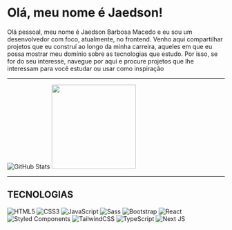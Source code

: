 
# Olá, meu nome é Jaedson!
Olá pessoal, meu nome é Jaedson Barbosa Macedo e eu sou um desenvolvedor com foco, atualmente, no frontend. Venho aqui compartilhar projetos que eu construí ao longo da minha carreira, aqueles em que eu possa mostrar meu domínio sobre as tecnologias que estudo. Por isso, se for do seu interesse, navegue por aqui e procure projetos que lhe interessam para você estudar ou usar como inspiração

---


  ![GitHub Stats](https://github-readme-stats.vercel.app/api?username=Jaedsonn&theme=transparent&bg_color=000&border_color=30A3DC&show_icons=true&icon_color=30A3DC&title_color=30A3DC&text_color=FFF)
  <img height="195em" src="https://github-readme-stats-git-masterrstaa-rickstaa.vercel.app/api/top-langs/?username=Jaedsonn&layout=compact&bg_color=000&border_color=30A3DC&title_color=E94D5F&text_color=FFF"/>

 


---
## TECNOLOGIAS

  ![HTML5](https://img.shields.io/badge/HTML5-E34F26?style=for-the-badge&logo=html5&logoColor=white)
  ![CSS3](https://img.shields.io/badge/CSS3-1572B6?style=for-the-badge&logo=css3&logoColor=white)
  ![JavaScript](https://img.shields.io/badge/JavaScript-F7DF1E?style=for-the-badge&logo=javascript&logoColor=black)
  ![Sass](https://img.shields.io/badge/Sass-000?style=for-the-badge&logo=sass)
  ![Bootstrap](https://img.shields.io/badge/Bootstrap-563D7C?style=for-the-badge&logo=bootstrap&logoColor=white)
  ![React](https://img.shields.io/badge/react-%2320232a.svg?style=for-the-badge&logo=react&logoColor=%2361DAFB)
  ![Styled Components](https://img.shields.io/badge/styled--components-DB7093?style=for-the-badge&logo=styled-components&logoColor=white)
  ![TailwindCSS](https://img.shields.io/badge/tailwindcss-%2338B2AC.svg?style=for-the-badge&logo=tailwind-css&logoColor=white)
  ![TypeScript](https://img.shields.io/badge/typescript-%23007ACC.svg?style=for-the-badge&logo=typescript&logoColor=white)
  ![Next JS](https://img.shields.io/badge/Next-black?style=for-the-badge&logo=next.js&logoColor=white)
